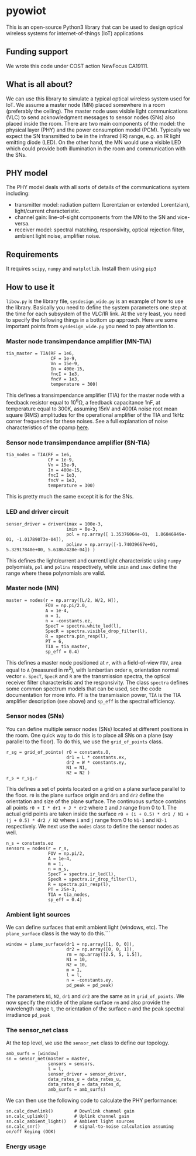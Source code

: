 # pyowiot
This is an open-source Python3 library that can be used to design optical wireless systems for internet-of-things (IoT) applications

## Funding support
We wrote this code under COST action NewFocus CA19111.

## What is all about?
We can use this library to simulate a typical optical wireless system used for IoT. We assume a master node (MN) placed somewhere in a room (preferably the ceiling). The master node uses visible light communications (VLC) to send acknowledgment messages to sensor nodes (SNs) also placed inside the room. There are two main components of the model: the physical layer (PHY) and the power consumption model (PCM). Typically we expect the SN transmitted to be in the infrared (IR) range, e.g. an IR light emitting diode (LED). On the other hand, the MN would use a visible LED which could provide both illumination in the room and communication with the SNs.

## PHY model
The PHY model deals with all sorts of details of the communications system including:
  - transmitter model: radiation pattern (Lorentzian or extended Lorentzian), light/current characteristic.
  - channel gain: line-of-sight components from the MN to the SN and vice-versa.
  - receiver model: spectral matching, responsivity, optical rejection filter, ambient light noise, amplifier noise.

## Requirements
It requires `scipy`, `numpy` and `matplotlib`. Install them using `pip3`

## How to use it
`libow.py` is the library file, `sysdesign_wide.py` is an example of how to use the library. Basically you need to define the system parameters one step at the time for each subsystem of the VLC/IR link. At the very least, you need to specify the following things in a bottom up approach. Here are some important points from `sysdesign_wide.py` you need to pay attention to.

### Master node transimpendance amplifier (MN-TIA)
```
tia_master = TIA(RF = 1e6,
                 CF = 1e-9,
                 Vn = 15e-9,
                 In = 400e-15,
                 fncI = 1e3,
                 fncV = 1e3,
                 temperature = 300)
```
This defines a transimpendance amplifier (TIA) for the master node with a feedback resistor equal to 10<sup>6</sup>Ω, a feedback capacitance 1nF, at temperature equal to 300K, assuming 15nV and 400fA noise root mean square (RMS) amplitudes for the operational amplifier of the TIA and 1kHz corner frequencies for these noises. See a full explanation of noise characteristics of the opamp [here](https://www.ti.com/lit/an/slva043b/slva043b.pdf).

### Sensor node transimpendance amplifier (SN-TIA)
```
tia_nodes = TIA(RF = 1e6,
                CF = 1e-9,
                Vn = 15e-9,
                In = 400e-15,
                fncI = 1e3,
                fncV = 1e3,
                temperature = 300)
```
This is pretty much the same except it is for the SNs.

### LED and driver circuit
```
sensor_driver = driver(imax = 100e-3,
                       imin = 0e-3,
                       pol = np.array([ 1.35376064e-01,  1.86846949e-01, -1.01789073e-04]),
                       polinv = np.array([-1.74039667e+01, 5.32917840e+00, 5.61867428e-04]) )
```
This defines the light/current and current/light characteristic using `numpy` polyomials, `pol` and `polinv` respectively, while `imin` and `imax` define the range where these polynomials are valid.   

### Master node (MN)
```
master = nodes(r = np.array([L/2, W/2, H]),
               FOV = np.pi/2.0,
               A = 1e-4,
               m = 1,
               n = -constants.ez,
               SpecT = spectra.white_led(l),
               SpecR = spectra.visible_drop_filter(l),
               R = spectra.pin_resp(l),
               PT = 6,
               TIA = tia_master,
               sp_eff = 0.4)
```
This defines a master node positioned at `r`, with a field-of-view `FOV`, area equal to `A` (measured in m<sup>2</sup>), with lambertian order `m`, orientation normal vector `n`. `SpecT`, `SpecR` and `R` are the transmission spectra, the optical receiver filter characteristic and the responsivity. The class `spectra` defines some common spectrum models that can be used, see the code documentation for more info. `PT` is the transmission power, `TIA` is the TIA amplifier description (see above) and `sp_eff` is the spectral efficiency.

### Sensor nodes (SNs)
You can define multiple sensor nodes (SNs) located at different positions in the room. One quick way to do this is to place all SNs on a plane (say parallel to the floor). To do this, we use the `grid_of_points` class.
```
r_sg = grid_of_points( r0 = constants.O, 
                       dr1 = L * constants.ex, 
                       dr2 = W * constants.ey, 
                       N1 = N1, 
                       N2 = N2 )
r_s = r_sg.r
```
This defines a set of points located on a grid on a plane surface parallel to the floor. `r0` is the plane surface origin and `dr1` and `dr2` define the orientation and size of the plane surface. The continuous surface contains all points `r0 + I * dr1 + J * dr2` where `I` and `J` range from 0 to 1. The actual grid points are taken inside the surface `r0 + (i + 0.5) * dr1 / N1 + (j + 0.5) * dr2 / N2` where `i` and `j` range from 0 to `N1-1` and `N2-1` respectively. We next use the `nodes` class to define the sensor nodes as well.
```
n_s = constants.ez
sensors = nodes(r = r_s,
                FOV = np.pi/2, 
                A = 1e-4, 
                m = 1,
                n = n_s,
                SpecT = spectra.ir_led(l),
                SpecR = spectra.ir_drop_filter(l),
                R = spectra.pin_resp(l),
                PT = 25e-3,
                TIA = tia_nodes, 
                sp_eff = 0.4)                
```
### Ambient light sources
We can define surfaces that emit ambient light (windows, etc). The `plane_surface` class is the way to do this.```
```
window = plane_surface(dr1 = np.array([1, 0, 0]), 
                       dr2 = np.array([0, 0, 1]),
                       rm = np.array([2.5, 5, 1.5]),
                       N1 = 10,
                       N2 = 10,
                       m = 1,
                       l = l,
                       n = -constants.ey,
                       pd_peak = pd_peak)
```
The parameters `N1`, `N2`, `dr1` and `dr2` are the same as in `grid_of_points`. We now specify the middle of the plane surface `rm` and also provide the wavelength range  `l`, the orientation of the surface  `n` and the  peak spectral irradiance `pd_peak`

### The sensor_net class
At the top level, we use the `sensor_net` class to define our topology.
```
amb_surfs = [window]
sn = sensor_net(master = master,
                sensors = sensors,
                l = l,
                sensor_driver = sensor_driver,
                data_rates_u = data_rates_u,
                data_rates_d = data_rates_d,
                amb_surfs = amb_surfs)
```
We can then use the following code to calculate the PHY performance:
```
sn.calc_downlink()        # Downlink channel gain
sn.calc_uplink()          # Uplink channel gain
sn.calc_ambient_light()   # Ambient light sources
sn.calc_snr()             # signal-to-noise calculation assuming on/off keying (OOK)
```

### Energy usage

 

